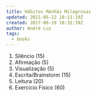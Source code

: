 ```yaml
---
title: Hábitos Manhãs Milagrosas
updated: 2021-05-22 18:13:19Z
created: 2017-06-19 10:32:39Z
author: André Luz
tags:
  - books
---
```


1. Silêncio (15)
2. Afirmação (5)
3. Visualização (5)
4. Escrita/Brainstorm (15)
5. Leitura (20)
6. Exercício Físico (60)